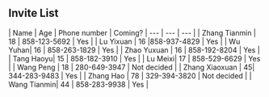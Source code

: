 ## Invite List

| Name | Age | Phone number | Coming?
| --- | --- | --- | 
| Zhang Tianmin | 18 | 858-123-5692 | Yes |
| Lu Yixuan | 16 |858-937-4829 | Yes |
| Wu Yuhan| 16 | 858-263-1829 | Yes |
| Zhao Yuxuan | 16 | 858-192-8204 | Yes |
| Tang Haoyu| 15 |  858-182-3910 | Yes |
| Lu Meixi| 17 |  858-529-6629 | Yes |
| Wang Peng | 18 | 280-649-3947 | Not decided |
| Zhang Xiaoxuan | 45| 344-283-9483 | Yes |
| Zhang Hao | 78 | 329-394-3820 | Not decided |
| Wang Tianmin| 44 | 858-283-9938 | Yes |

